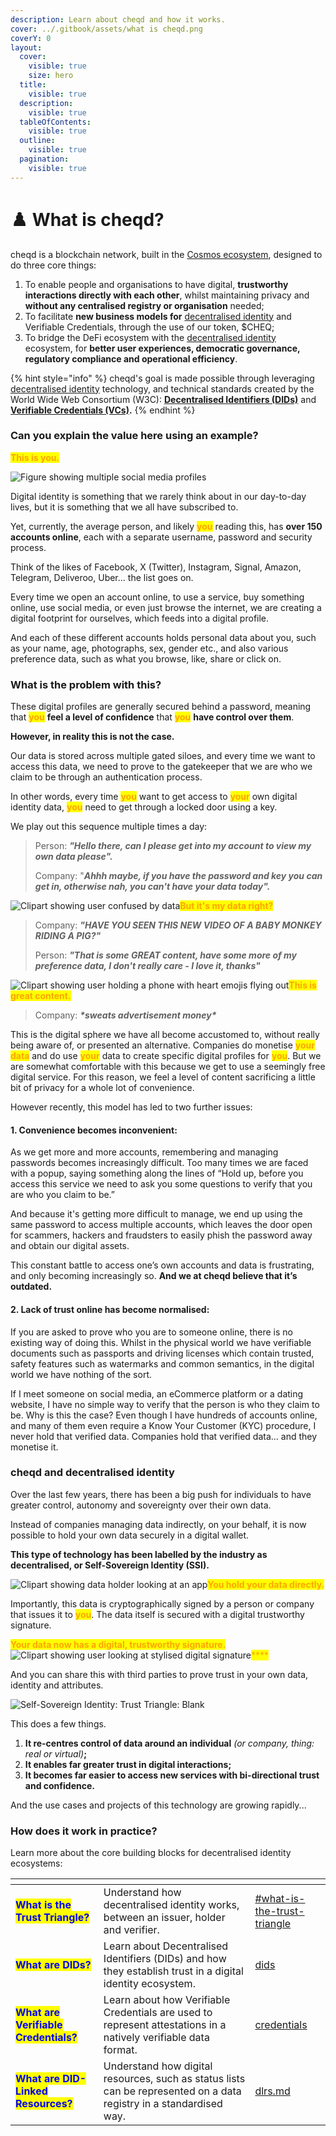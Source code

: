 ```yaml
---
description: Learn about cheqd and how it works.
cover: ../.gitbook/assets/what is cheqd.png
coverY: 0
layout:
  cover:
    visible: true
    size: hero
  title:
    visible: true
  description:
    visible: true
  tableOfContents:
    visible: true
  outline:
    visible: true
  pagination:
    visible: true
---
```


# ♟️ What is cheqd?

cheqd is a blockchain network, built in the [Cosmos ecosystem](https://cosmos.network/), designed to do three core things:

1. To enable people and organisations to have digital, **trustworthy interactions directly with each other**, whilst maintaining privacy and **without any centralised registry or organisation** needed;
2. To facilitate **new business models for** [decentralised identity](../decentralized-id/start.md) and Verifiable Credentials, through the use of our token, $CHEQ;
3. To bridge the DeFi ecosystem with the [decentralised identity](../decentralized-id/start.md) ecosystem, for **better user experiences, democratic governance, regulatory compliance and operational efficiency**.

{% hint style="info" %}
cheqd's goal is made possible through leveraging [decentralised identity](../decentralized-id/start.md) technology, and technical standards created by the World Wide Web Consortium (W3C): [**Decentralised Identifiers (DIDs)**](../decentralized-id/dids/what-is-a-did.md) and [**Verifiable Credentials (VCs)**](../decentralized-id/credentials/what-is-a-vc.md)**.**
{% endhint %}

### Can you explain the value here using an example?

<mark style="color:orange;">**This is you.**</mark>

![Figure showing multiple social media profiles](<../.gitbook/assets/cheqd 101 - Social media icons image.png>)

Digital identity is something that we rarely think about in our day-to-day lives, but it is something that we all have subscribed to.

Yet, currently, the average person, and likely <mark style="color:orange;">**you**</mark> reading this, has **over 150 accounts online**, each with a separate username, password and security process.

Think of the likes of Facebook, X (Twitter), Instagram, Signal, Amazon, Telegram, Deliveroo, Uber... the list goes on.

Every time we open an account online, to use a service, buy something online, use social media, or even just browse the internet, we are creating a digital footprint for ourselves, which feeds into a digital profile.

And each of these different accounts holds personal data about you, such as your name, age, photographs, sex, gender etc., and also various preference data, such as what you browse, like, share or click on.

### **What is the problem with this?**

These digital profiles are generally secured behind a password, meaning that <mark style="color:orange;">**you**</mark> **feel a level of confidence** that <mark style="color:orange;">**you**</mark> **have control over them**.

**However, in reality this is not the case.**

Our data is stored across multiple gated siloes, and every time we want to access this data, we need to prove to the gatekeeper that we are who we claim to be through an authentication process.

In other words, every time <mark style="color:orange;">**you**</mark> want to get access to <mark style="color:orange;">**your**</mark> own digital identity data, <mark style="color:orange;">**you**</mark> need to get through a locked door using a key.

We play out this sequence multiple times a day:

> Person: _**"Hello there, can I please get into my account to view my own data please".**_
>
> Company: "_**Ahhh maybe, if you have the password and key you can get in, otherwise nah, you can't have your data today".**_

![Clipart showing user confused by data](<../.gitbook/assets/cheqd 101 - This is my data right.png>)<mark style="color:orange;">**But it's my data right?**</mark>

> Company: _**"HAVE YOU SEEN THIS NEW VIDEO OF A BABY MONKEY RIDING A PIG?"**_
>
> Person: _**"That is some GREAT content, have some more of my preference data, I don't really care - I love it, thanks"**_

![Clipart showing user holding a phone with heart emojis flying out](<../.gitbook/assets/cheqd 101 - This is great content image.png>)<mark style="color:orange;">**This is great content.**</mark>

> Company: _**\*sweats advertisement money\***_

This is the digital sphere we have all become accustomed to, without really being aware of, or presented an alternative. Companies do monetise <mark style="color:orange;">**your data**</mark> and do use <mark style="color:orange;">**your**</mark> data to create specific digital profiles for <mark style="color:orange;">**you**</mark>. But we are somewhat comfortable with this because we get to use a seemingly free digital service. For this reason, we feel a level of content sacrificing a little bit of privacy for a whole lot of convenience.

However recently, this model has led to two further issues:

#### **1. Convenience becomes inconvenient:**

As we get more and more accounts, remembering and managing passwords becomes increasingly difficult. Too many times we are faced with a popup, saying something along the lines of “Hold up, before you access this service we need to ask you some questions to verify that you are who you claim to be.”

And because it's getting more difficult to manage, we end up using the same password to access multiple accounts, which leaves the door open for scammers, hackers and fraudsters to easily phish the password away and obtain our digital assets.

This constant battle to access one’s own accounts and data is frustrating, and only becoming increasingly so. **And we at cheqd believe that it’s outdated.**

#### **2. Lack of trust online has become normalised:**

If you are asked to prove who you are to someone online, there is no existing way of doing this. Whilst in the physical world we have verifiable documents such as passports and driving licenses which contain trusted, safety features such as watermarks and common semantics, in the digital world we have nothing of the sort.

If I meet someone on social media, an eCommerce platform or a dating website, I have no simple way to verify that the person is who they claim to be. Why is this the case? Even though I have hundreds of accounts online, and many of them even require a Know Your Customer (KYC) procedure, I never hold that verified data. Companies hold that verified data... and they monetise it.

### cheqd and decentralised identity

Over the last few years, there has been a big push for individuals to have greater control, autonomy and sovereignty over their own data.

Instead of companies managing data indirectly, on your behalf, it is now possible to hold your own data securely in a digital wallet.

**This type of technology has been labelled by the industry as decentralised, or Self-Sovereign Identity (SSI).**

![Clipart showing data holder looking at an app](<../.gitbook/assets/cheqd 101 - You hold your data directly.png>)<mark style="color:orange;">**You hold your data directly.**</mark>

Importantly, this data is cryptographically signed by a person or company that issues it to <mark style="color:orange;">**you**</mark>. The data itself is secured with a digital trustworthy signature.

<mark style="color:orange;">**Your data now has a digital, trustworthy signature.**</mark> ![Clipart showing user looking at stylised digital signature](<../.gitbook/assets/cheqd 101 - Digital trustworthy signature.png>)<mark style="color:orange;">\*\*\*\*</mark>

And you can share this with third parties to prove trust in your own data, identity and attributes.

![Self-Sovereign Identity: Trust Triangle: Blank](<../.gitbook/assets/Trust Triangle - blank.png>)

This does a few things.

1. **It re-centres control of data around an individual** _(or company, thing: real or virtual)_**;**
2. **It enables far greater trust in digital interactions;**
3. **It becomes far easier to access new services with bi-directional trust and confidence.**

And the use cases and projects of this technology are growing rapidly...

### How does it work in practice?

Learn more about the core building blocks for decentralised identity ecosystems:

<table data-card-size="large" data-view="cards"><thead><tr><th></th><th></th><th data-hidden data-card-target data-type="content-ref"></th></tr></thead><tbody><tr><td><mark style="color:blue;"><strong>What is the Trust Triangle?</strong></mark></td><td>Understand how decentralised identity works, between an issuer, holder and verifier.</td><td><a href="../decentralized-id/start.md#what-is-the-trust-triangle">#what-is-the-trust-triangle</a></td></tr><tr><td><mark style="color:blue;"><strong>What are DIDs?</strong></mark></td><td>Learn about Decentralised Identifiers (DIDs) and how they establish trust in a digital identity ecosystem.</td><td><a href="../decentralized-id/dids/">dids</a></td></tr><tr><td><mark style="color:blue;"><strong>What are Verifiable Credentials?</strong></mark></td><td>Learn about how Verifiable Credentials are used to represent attestations in a natively verifiable data format.</td><td><a href="../decentralized-id/credentials/">credentials</a></td></tr><tr><td><mark style="color:blue;"><strong>What are DID-Linked Resources?</strong></mark></td><td>Understand how digital resources, such as status lists can be represented on a data registry in a standardised way.</td><td><a href="../decentralized-id/dlrs.md">dlrs.md</a></td></tr></tbody></table>
